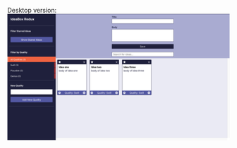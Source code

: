 Desktop version:
![Desktop layout](https://github.com/hndfaw/Idea-Box-React/blob/master/src/images/Screen%20Shot%202019-07-01%20at%2011.12.26%20AM.png)
